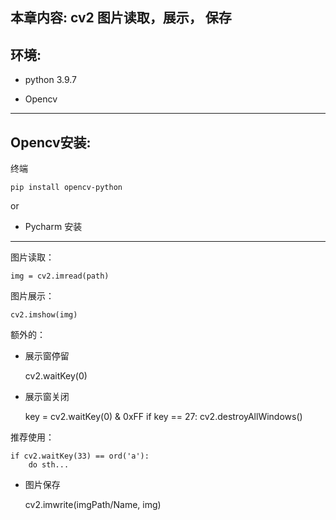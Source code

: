 本章内容: cv2 图片读取，展示， 保存
-----------

环境: 
---

* python 3.9.7

* Opencv

-----------
Opencv安装:
--

终端


    pip install opencv-python

or

* Pycharm 安装

----
图片读取：


    img = cv2.imread(path)

图片展示：

    cv2.imshow(img)

额外的：
* 展示窗停留


    cv2.waitKey(0)

* 展示窗关闭



    key = cv2.waitKey(0) & 0xFF
    if key == 27:
        cv2.destroyAllWindows()

推荐使用：

    if cv2.waitKey(33) == ord('a'):
        do sth...

* 图片保存


    cv2.imwrite(imgPath/Name, img)




